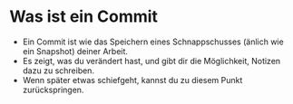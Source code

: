 # Was ist ein Commit

- Ein Commit ist wie das Speichern eines Schnappschusses (änlich wie ein Snapshot) deiner Arbeit.  
- Es zeigt, was du verändert hast, und gibt dir die Möglichkeit, Notizen dazu zu schreiben.  
- Wenn später etwas schiefgeht, kannst du zu diesem Punkt zurückspringen.
